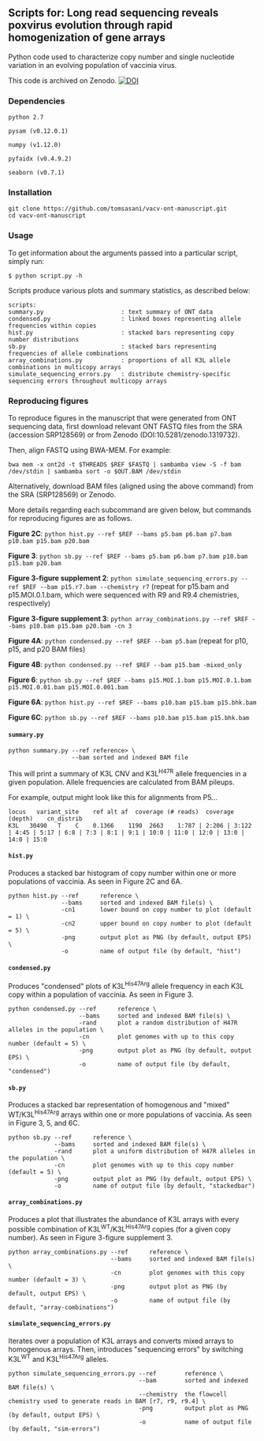 ## Scripts for: Long read sequencing reveals poxvirus evolution through rapid homogenization of gene arrays

Python code used to characterize copy number and single nucleotide variation in an evolving population of vaccinia virus.

This code is archived on Zenodo. [![DOI](https://zenodo.org/badge/116744275.svg)](https://zenodo.org/badge/latestdoi/116744275)

### Dependencies

`python 2.7`

`pysam (v0.12.0.1)`

`numpy (v1.12.0)`

`pyfaidx (v0.4.9.2)`

`seaborn (v0.7.1)`

### Installation

```
git clone https://github.com/tomsasani/vacv-ont-manuscript.git
cd vacv-ont-manuscript
```

### Usage

To get information about the arguments passed into a particular script, simply run:

```
$ python script.py -h
```

Scripts produce various plots and summary statistics, as described below:

```
scripts:
summary.py                      : text summary of ONT data
condensed.py                    : linked boxes representing allele frequencies within copies
hist.py                         : stacked bars representing copy number distributions
sb.py                           : stacked bars representing frequencies of allele combinations
array_combinations.py           : proportions of all K3L allele combinations in multicopy arrays
simulate_sequencing_errors.py   : distribute chemistry-specific sequencing errors throughout multicopy arrays
```

### Reproducing figures

To reproduce figures in the manuscript that were generated from ONT sequencing data, first download relevant ONT FASTQ files from the SRA (accession SRP128569) or from Zenodo (DOI:10.5281/zenodo.1319732).

Then, align FASTQ using BWA-MEM. For example:

```
bwa mem -x ont2d -t $THREADS $REF $FASTQ | sambamba view -S -f bam /dev/stdin | sambamba sort -o $OUT.BAM /dev/stdin
```

Alternatively, download BAM files (aligned using the above command) from the SRA (SRP128569) or Zenodo.

More details regarding each subcommand are given below, but commands for reproducing figures are as follows.

**Figure 2C**: `python hist.py --ref $REF --bams p5.bam p6.bam p7.bam p10.bam p15.bam p20.bam`

**Figure 3**: `python sb.py --ref $REF --bams p5.bam p6.bam p7.bam p10.bam p15.bam p20.bam`

**Figure 3-figure supplement 2**: `python simulate_sequencing_errors.py --ref $REF --bam p15.r7.bam --chemistry r7` (repeat for p15.bam and p15.MOI.0.1.bam, which were sequenced with R9 and R9.4 chemistries, respectively)

**Figure 3-figure supplement 3**: `python array_combinations.py --ref $REF --bams p10.bam p15.bam p20.bam -cn 3` 

**Figure 4A**: `python condensed.py --ref $REF --bam p5.bam` (repeat for p10, p15, and p20 BAM files)

**Figure 4B**: `python condensed.py --ref $REF --bam p15.bam -mixed_only`

**Figure 6**: `python sb.py --ref $REF --bams p15.MOI.1.bam p15.MOI.0.1.bam p15.MOI.0.01.bam p15.MOI.0.001.bam`

**Figure 6A**: `python hist.py --ref $REF --bams p10.bam p15.bam p15.bhk.bam`

**Figure 6C**: `python sb.py --ref $REF --bams p10.bam p15.bam p15.bhk.bam`

#### `summary.py`

```
python summary.py --ref reference> \
                  --bam sorted and indexed BAM file
```

This will print a summary of K3L CNV and K3L<sup>H47R</sup> allele frequencies in a given population. Allele frequencies are calculated from BAM pileups.

For example, output might look like this for alignments from P5...
```
locus	variant_site	ref	alt	af	coverage (# reads)	coverage (depth)	cn_distrib
K3L   30490   T    C    0.1366    1190  2663    1:787 | 2:206 | 3:122 | 4:45 | 5:17 | 6:8 | 7:3 | 8:1 | 9:1 | 10:0 | 11:0 | 12:0 | 13:0 | 14:0 | 15:0 
```

#### `hist.py`

Produces a stacked bar histogram of copy number within one or more populations of vaccinia. As seen in Figure 2C and 6A.

```
python hist.py --ref      reference \
               --bams     sorted and indexed BAM file(s) \
               -cn1       lower bound on copy number to plot (default = 1) \
               -cn2       upper bound on copy number to plot (default = 5) \
               -png       output plot as PNG (by default, output EPS) \
               -o         name of output file (by default, "hist")
```

#### `condensed.py`

Produces "condensed" plots of K3L<sup>His47Arg</sup> allele frequency in each K3L copy within a population of vaccinia. As seen in Figure 3.

```
python condensed.py --ref      reference \
                    --bams     sorted and indexed BAM file(s) \
                    -rand      plot a random distribution of H47R alleles in the population \
                    -cn        plot genomes with up to this copy number (default = 5) \
                    -png       output plot as PNG (by default, output EPS) \
                    -o         name of output file (by default, "condensed")
```

#### `sb.py`

Produces a stacked bar representation of homogenous and "mixed" WT/K3L<sup>His47Arg</sup> arrays within one or more populations of vaccinia. As seen in Figure 3, 5, and 6C.

```
python sb.py --ref      reference \
             --bams     sorted and indexed BAM file(s) \
             -rand      plot a uniform distribution of H47R alleles in the population \
             -cn        plot genomes with up to this copy number (default = 5) \
             -png       output plot as PNG (by default, output EPS) \
             -o         name of output file (by default, "stackedbar")
```

#### `array_combinations.py`

Produces a plot that illustrates the abundance of K3L arrays with every possible combination of K3L<sup>WT</sup>/K3L<sup>His47Arg</sup> copies (for a given copy number). As seen in Figure 3-figure supplement 3.

```
python array_combinations.py --ref      reference \
                             --bams     sorted and indexed BAM file(s) \
                             -cn        plot genomes with this copy number (default = 3) \
                             -png       output plot as PNG (by default, output EPS) \
                             -o         name of output file (by default, "array-combinations")
```

#### `simulate_sequencing_errors.py`

Iterates over a population of K3L arrays and converts mixed arrays to homogenous arrays. Then, introduces "sequencing errors" by switching K3L<sup>WT</sup> and K3L<sup>His47Arg</sup> alleles.

```
python simulate_sequencing_errors.py --ref        reference \
                                     --bam        sorted and indexed BAM file(s) \
                                     --chemistry  the flowcell chemistry used to generate reads in BAM [r7, r9, r9.4] \
                                     -png         output plot as PNG (by default, output EPS) \
                                     -o           name of output file (by default, "sim-errors")
```
